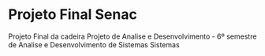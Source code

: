 # Projeto Final Senac
Projeto Final da cadeira Projeto de Analise e Desenvolvimento - 6º semestre de Analise e Desenvolvimento de Sistemas Sistemas 
